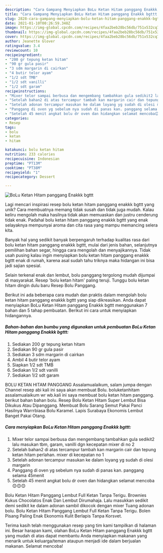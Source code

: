 ```yaml
---
description: "Cara Gampang Menyiapkan BoLu Ketan Hitam panggang Enakkk bgttt, Lezat"
title: "Cara Gampang Menyiapkan BoLu Ketan Hitam panggang Enakkk bgttt, Lezat"
slug: 2828-cara-gampang-menyiapkan-bolu-ketan-hitam-panggang-enakkk-bgttt-lezat
date: 2021-01-10T00:26:59.348Z
image: https://img-global.cpcdn.com/recipes/4faa2beb28bc56db/751x532cq70/bolu-ketan-hitam-panggang-enakkk-bgttt-foto-resep-utama.jpg
thumbnail: https://img-global.cpcdn.com/recipes/4faa2beb28bc56db/751x532cq70/bolu-ketan-hitam-panggang-enakkk-bgttt-foto-resep-utama.jpg
cover: https://img-global.cpcdn.com/recipes/4faa2beb28bc56db/751x532cq70/bolu-ketan-hitam-panggang-enakkk-bgttt-foto-resep-utama.jpg
author: Jeanette Glover
ratingvalue: 3.4
reviewcount: 10
recipeingredient:
- "200 gr tepung ketan hitam"
- "90 gr gula pasir"
- "3 sdm margarin di cairkan"
- "4 butir telor ayam"
- "1/2 sdt TMB"
- "1/2 sdt vanilli"
- "1/2 sdt garam"
recipeinstructions:
- "Mixer telor sampai berbusa dan mengembang tambahkan gula sedikit2 lalu masukan tbm, garam, vanilli dgn kecepatan mixer di no 2"
- "Setelah bahan2 di atas tercampur tambah kan margarin cair dan tepung ketan hitam perlahan. mixer di kecepatan no 1"
- "Setelah adonan tercampur masukan ke dalam loyang yg sudah di olesi margarin"
- "Panggang di oven yg sebelum nya sudah di panas kan. panggang selama 45menit"
- "Setelah 45 menit angkat bolu dr oven dan hidangkan selamat mencoba😊😊😊"
categories:
- Resep
tags:
- bolu
- ketan
- hitam

katakunci: bolu ketan hitam 
nutrition: 233 calories
recipecuisine: Indonesian
preptime: "PT13M"
cooktime: "PT38M"
recipeyield: "1"
recipecategory: Dessert

---
```



![BoLu Ketan Hitam panggang Enakkk bgttt](https://img-global.cpcdn.com/recipes/4faa2beb28bc56db/751x532cq70/bolu-ketan-hitam-panggang-enakkk-bgttt-foto-resep-utama.jpg)

Lagi mencari inspirasi resep bolu ketan hitam panggang enakkk bgttt yang unik? Cara membuatnya memang tidak susah dan tidak juga mudah. Kalau keliru mengolah maka hasilnya tidak akan memuaskan dan justru cenderung tidak enak. Padahal bolu ketan hitam panggang enakkk bgttt yang enak selayaknya mempunyai aroma dan cita rasa yang mampu memancing selera kita.

Banyak hal yang sedikit banyak berpengaruh terhadap kualitas rasa dari bolu ketan hitam panggang enakkk bgttt, mulai dari jenis bahan, selanjutnya pemilihan bahan segar, hingga cara mengolah dan menyajikannya. Tidak usah pusing kalau ingin menyiapkan bolu ketan hitam panggang enakkk bgttt enak di rumah, karena asal sudah tahu triknya maka hidangan ini bisa jadi sajian spesial.

Selain terkenal enak dan lembut, bolu panggang tergolong mudah dijumpai di masyarakat. Resep &#39;bolu ketan hitam&#39; paling teruji. Tunggu bolu ketan hitam dingin dulu baru Resep Bolu Panggang.


Berikut ini ada beberapa cara mudah dan praktis dalam mengolah bolu ketan hitam panggang enakkk bgttt yang siap dikreasikan. Anda dapat menyiapkan BoLu Ketan Hitam panggang Enakkk bgttt menggunakan 7 bahan dan 5 tahap pembuatan. Berikut ini cara untuk menyiapkan hidangannya.

<!--inarticleads1-->

##### Bahan-bahan dan bumbu yang digunakan untuk pembuatan BoLu Ketan Hitam panggang Enakkk bgttt:

1. Sediakan 200 gr tepung ketan hitam
1. Sediakan 90 gr gula pasir
1. Sediakan 3 sdm margarin di cairkan
1. Ambil 4 butir telor ayam
1. Siapkan 1/2 sdt TMB
1. Sediakan 1/2 sdt vanilli
1. Sediakan 1/2 sdt garam


BOLU KETAN HITAM PANGGANG Assalamualaikum, salam jumpa dengan Channel resep abi kali ini saya akan membuat Bolu. boluketanhitam assalamualaikum wr wb.kali ini saya membuat bolu ketan hitam panggang. berikut bahan bahan bolu. Resep Bolu Ketan Hitam Super Lembut Bisa Dikukus Atau Dipanggang. Membuat Bolu Sarang Semut Pakai Panci Hasilnya Warrrbiasa Bolu Karamel. Lapis Surabaya Ekonomis Lembut Banget Pakai Otang. 

<!--inarticleads2-->

##### Cara menyiapkan BoLu Ketan Hitam panggang Enakkk bgttt:

1. Mixer telor sampai berbusa dan mengembang tambahkan gula sedikit2 lalu masukan tbm, garam, vanilli dgn kecepatan mixer di no 2
1. Setelah bahan2 di atas tercampur tambah kan margarin cair dan tepung ketan hitam perlahan. mixer di kecepatan no 1
1. Setelah adonan tercampur masukan ke dalam loyang yg sudah di olesi margarin
1. Panggang di oven yg sebelum nya sudah di panas kan. panggang selama 45menit
1. Setelah 45 menit angkat bolu dr oven dan hidangkan selamat mencoba😊😊😊


Bolu Ketan Hitam Panggang Lembut Full Ketan Tanpa Terigu. Brownies Kukus Chocolatos Enak Dan Lembut Dirumahaja. Lalu masukkan sedikit demi sedikit ke dalam adonan sambil dikocok dengan mixer Tuang adonan bolu. Bolu Ketan Hitam Panggang Lembut Full Ketan Tanpa Terigu. Bolen Pisang Paling Enak Ekonomis Kulit Berlapis Tanpa Korsvet. 

Terima kasih telah menggunakan resep yang tim kami tampilkan di halaman ini. Besar harapan kami, olahan BoLu Ketan Hitam panggang Enakkk bgttt yang mudah di atas dapat membantu Anda menyiapkan makanan yang menarik untuk keluarga/teman ataupun menjadi ide dalam berjualan makanan. Selamat mencoba!
